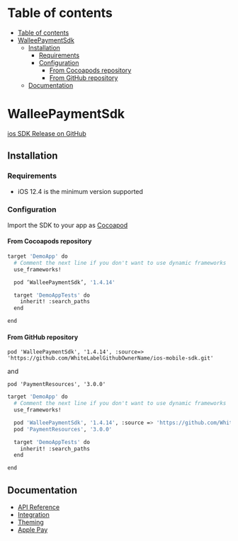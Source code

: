 # Table of contents

- [Table of contents](#table-of-contents)
- [WalleePaymentSdk](#walleepaymentsdk)
  - [Installation](#installation)
    - [Requirements](#requirements)
    - [Configuration](#configuration)
      - [From Cocoapods repository](#from-cocoapods-repository)
      - [From GitHub repository](#from-github-repository)
  - [Documentation](#documentation)

# WalleePaymentSdk

[ios SDK Release on GitHub](https://github.com/WhiteLabelGithubOwnerName/ios-mobile-sdk/releases)

## Installation

### Requirements

- iOS 12.4 is the minimum version supported

### Configuration

Import the SDK to your app as [Cocoapod](https://cocoapods.org/)

#### From Cocoapods repository

```sh
target 'DemoApp' do
  # Comment the next line if you don't want to use dynamic frameworks
  use_frameworks!

  pod ‘WalleePaymentSdk’, '1.4.14'

  target 'DemoAppTests' do
    inherit! :search_paths
  end

end
```

#### From GitHub repository

`pod 'WalleePaymentSdk', '1.4.14', :source=> 'https://github.com/WhiteLabelGithubOwnerName/ios-mobile-sdk.git'`

and

`pod 'PaymentResources', '3.0.0'`

```sh
target 'DemoApp' do
  # Comment the next line if you don't want to use dynamic frameworks
  use_frameworks!

  pod 'WalleePaymentSdk', '1.4.14', :source => 'https://github.com/WhiteLabelGithubOwnerName/ios-mobile-sdk.git'
  pod 'PaymentResources', '3.0.0'

  target 'DemoAppTests' do
    inherit! :search_paths
  end

end
```

## Documentation

- [API Reference](./docs/api-reference.md)
- [Integration](./docs/integration.md)
- [Theming](./docs/theming.md)
- [Apple Pay](./docs/apple-pay.md)
